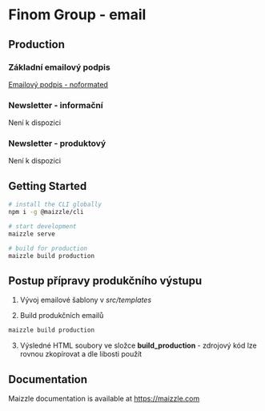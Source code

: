 # Finom Group - email

## Production

### Základní emailový podpis
[Emailový podpis - noformated](https://github.com/FinomMedia/finom_email/blob/master/build_production/signature_noformated.html)<br>

### Newsletter - informační
Není k dispozici

### Newsletter - produktový
Není k dispozici


## Getting Started

```sh
# install the CLI globally
npm i -g @maizzle/cli

# start development
maizzle serve

# build for production
maizzle build production
```

## Postup přípravy produkčního výstupu
1. Vývoj emailové šablony v *src/templates*

2. Build produkčních emailů
```sh
maizzle build production
```
3. Výsledné HTML soubory ve složce **build_production** - zdrojový kód lze rovnou zkopírovat a dle libosti použít

## Documentation

Maizzle documentation is available at https://maizzle.com
